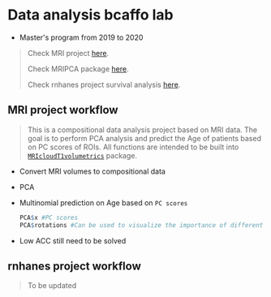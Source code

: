 # Data analysis bcaffo lab

- Master's program from 2019 to 2020

> Check MRI project [here](<https://github.com/LuchaoQi/data_analysis_bcaffo_lab/tree/master/MRI%20data%20analysis>).
>
> Check MRIPCA package [here](https://github.com/LuchaoQi/MRIPCA).
>
> Check rnhanes project survival analysis [here](https://github.com/LuchaoQi/rnhanesdata).

## MRI project workflow

> This is a compositional data analysis project based on MRI data. The goal is to perform PCA analysis and predict the Age of patients based on PC scores of ROIs. All functions are intended to be built into [`MRIcloudT1volumetrics`](https://github.com/bcaffo/MRIcloudT1volumetrics) package.
* Convert MRI volumes to compositional data

* PCA

* Multinomial prediction on Age based on `PC scores`

  ```R
  PCA$x #PC scores
  PCA$rotations #Can be used to visualize the importance of different features i.e. ROIs
  ```

* Low ACC still need to be solved

## rnhanes project workflow  

> To be updated
